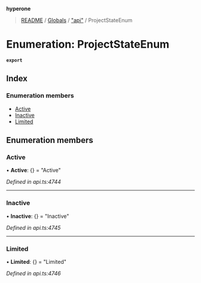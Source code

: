 **hyperone**

> [README](../README.md) / [Globals](../globals.md) / ["api"](../modules/_api_.md) / ProjectStateEnum

# Enumeration: ProjectStateEnum

**`export`** 

## Index

### Enumeration members

* [Active](_api_.projectstateenum.md#active)
* [Inactive](_api_.projectstateenum.md#inactive)
* [Limited](_api_.projectstateenum.md#limited)

## Enumeration members

### Active

•  **Active**: {} = "Active"

*Defined in api.ts:4744*

___

### Inactive

•  **Inactive**: {} = "Inactive"

*Defined in api.ts:4745*

___

### Limited

•  **Limited**: {} = "Limited"

*Defined in api.ts:4746*
